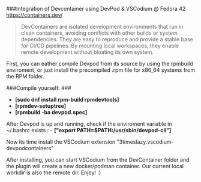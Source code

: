 ###Integration of Devcontainer using DevPod & VSCodium @ Fedora 42 
https://containers.dev/

>DevContainers are isolated development environments that run in clean containers, avoiding conflicts with other builds or system dependencies. They are easy to reproduce and provide a stable base for CI/CD pipelines. By mounting local workspaces, they enable remote development without bloating its own system.



First, you can eather compile Devpod from its source by using the rpmbuild enviroment, or just install the precompiled .rpm file for x86_64 systems from the RPM folder.

###Compile yourself: ###

- **[sudo dnf install rpm-build rpmdevtools]**
- **[rpmdev-setuptree]**
- **[rpmbuild -ba devpod.spec]**


After Devpod is up and running, check if the enviroment variable in ~/.bashrc exists : - **["export PATH=$PATH:/usr/sbin/devpod-cli"]**

Now its time install the VSCodium extension "3timeslazy.vscodium-devpodcontainers"

After installing, you can start VSCodium from the DevContainer folder and the plugin will create a new docker/podman container. Our current local workdir is also the remote dir. 
Enjoy! :)
